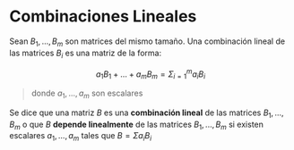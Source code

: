 # Combinaciones Lineales
Sean $B_1, ..., B_m$ son matrices del mismo tamaño. Una combinación lineal de las matrices $B_i$ es una matriz de la forma:

$$
a_1B_1 + \dots + a_mB_m = \Sigma^{m}_{i=1}{a_iB_i}
$$

> donde $a_1, ..., a_m$ son escalares

Se dice que una matriz $B$ es una **combinación lineal** de las matrices $B_1,...,B_m$ o que $B$ **depende linealmente** de las matrices $B_1, ..., B_m$ si existen escalares $a_1,...,a_m$ tales que $B = \Sigma{a_iB_i}$